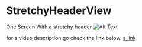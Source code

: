 # StretchyHeaderView
One Screen With a stretchy header 
![Alt Text](https://i.imgur.com/uUCzdGM.gifv)

for a video description go check the link below.
[a link](https://imgur.com/uUCzdGM)

